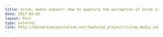 ```yaml
---
title: Islam, media subject: How to quantify the perception of Islam in the media
date: 2017-02-05
layout: Post
type: external
link: http://datadrivenjournalism.net/featured_projects/islam_media_subject_how_to_quantify_the_perception_of_islam_in_the_media
---
```

